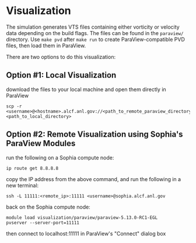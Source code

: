 # Visualization

The simulation generates VTS files containing either vorticity or velocity data depending on the build flags. The files can be found in the `paraview/` directory. Use `make pvd` after `make run` to create ParaView-compatible PVD files, then load them in ParaView.

There are two options to do this visualization:
## Option #1: Local Visualization
download the files to your local machine and open them directly in ParaView
```
scp -r <username>@<hostname>.alcf.anl.gov://<path_to_remote_paraview_directory> <path_to_local_directory>
```

## Option #2: Remote Visualization using Sophia's ParaView Modules
run the following on a Sophia compute node:
```
ip route get 8.8.8.8
```
copy the IP address from the above command, and run the following in a new terminal:
```
ssh -L 11111:<remote_ip>:11111 <username>@sophia.alcf.anl.gov
```
back on the Sophia compute node:
```
module load visualization/paraview/paraview-5.13.0-RC1-EGL
pvserver --server-port=11111
```
then connect to localhost:11111 in ParaView's "Connect" dialog box
